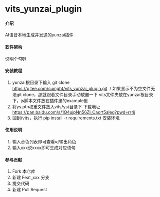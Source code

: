# vits_yunzai_plugin

#### 介绍
AI语音本地生成并发送的yunzai插件

#### 软件架构
说明个勾叭


#### 安装教程

1.  yunzai根目录下输入
    git clone https://gitee.com/sumght/vits_yunzai_plugin.git ./
    如果显示不为空文件无法git clone，那就跟着文件目录手动放置一下 vits文件夹放在yunzai根目录下，js脚本文件放在插件里的example里
2.  将ys.pth权重文件放入vits/ys/目录下
    下载地址 https://pan.baidu.com/s/1Q4ujpNn56ZI_Caort5aIeg?pwd=rr4j
3.  回到/vits，执行
    pip install -r requirements.txt
    安装环境

#### 使用说明

1.  输入音色列表即可查看可输出角色
2.  输入xxx说xxxx即可生成对应语句

#### 参与贡献

1.  Fork 本仓库
2.  新建 Feat_xxx 分支
3.  提交代码
4.  新建 Pull Request
